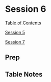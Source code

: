 # Session 6

[Table of Contents](../README.md)

[Session 5](./Session5.md)

[Session 7](./Session7.md)

## Prep



## Table Notes


